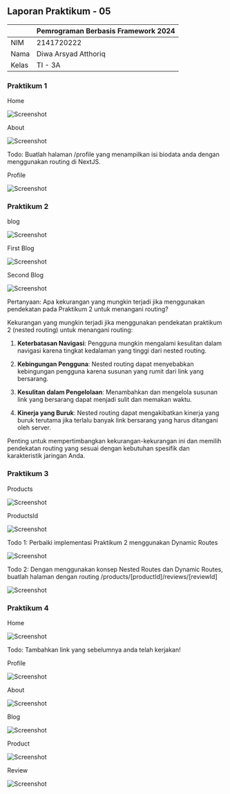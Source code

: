 ## Laporan Praktikum - 05

|       | Pemrograman Berbasis Framework 2024 |
| ----- | ----------------------------------- |
| NIM   | 2141720222                          |
| Nama  | Diwa Arsyad Atthoriq                |
| Kelas | TI - 3A                             |

### Praktikum 1

Home

![Screenshot](assets-report/01.png)

About

![Screenshot](assets-report/02.png)

Todo: Buatlah halaman /profile yang menampilkan isi biodata anda dengan menggunakan routing di NextJS.

Profile

![Screenshot](assets-report/03.png)

### Praktikum 2

blog

![Screenshot](assets-report/04.png)

First Blog

![Screenshot](assets-report/05.png)

Second Blog

![Screenshot](assets-report/06.png)

Pertanyaan: Apa kekurangan yang mungkin terjadi jika menggunakan pendekatan pada Praktikum 2 untuk menangani routing?

Kekurangan yang mungkin terjadi jika menggunakan pendekatan praktikum 2 (nested routing) untuk menangani routing:

1. **Keterbatasan Navigasi**: Pengguna mungkin mengalami kesulitan dalam navigasi karena tingkat kedalaman yang tinggi dari nested routing.

2. **Kebingungan Pengguna**: Nested routing dapat menyebabkan kebingungan pengguna karena susunan yang rumit dari link yang bersarang.

3. **Kesulitan dalam Pengelolaan**: Menambahkan dan mengelola susunan link yang bersarang dapat menjadi sulit dan memakan waktu.

4. **Kinerja yang Buruk**: Nested routing dapat mengakibatkan kinerja yang buruk terutama jika terlalu banyak link bersarang yang harus ditangani oleh server.

Penting untuk mempertimbangkan kekurangan-kekurangan ini dan memilih pendekatan routing yang sesuai dengan kebutuhan spesifik dan karakteristik jaringan Anda.

### Praktikum 3

Products

![Screenshot](assets-report/07.png)

ProductsId

![Screenshot](assets-report/08.png)

Todo 1: Perbaiki implementasi Praktikum 2 menggunakan Dynamic Routes

![Screenshot](assets-report/09.png)

Todo 2: Dengan menggunakan konsep Nested Routes dan Dynamic Routes, buatlah halaman dengan routing /products/[productId]/reviews/[reviewId]

![Screenshot](assets-report/10.png)

### Praktikum 4

Home

![Screenshot](assets-report/11.png)

Todo: Tambahkan link yang sebelumnya anda telah kerjakan!

Profile

![Screenshot](assets-report/12.png)

About

![Screenshot](assets-report/13.png)

Blog

![Screenshot](assets-report/14.png)

Product

![Screenshot](assets-report/15.png)

Review

![Screenshot](assets-report/16.png)
